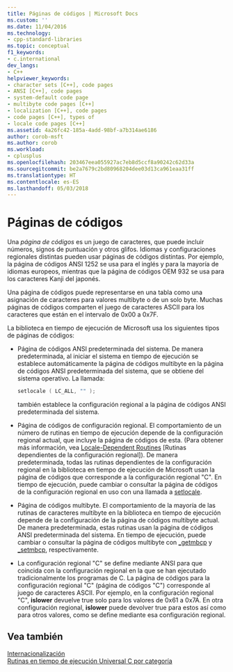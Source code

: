 ```yaml
---
title: Páginas de códigos | Microsoft Docs
ms.custom: ''
ms.date: 11/04/2016
ms.technology:
- cpp-standard-libraries
ms.topic: conceptual
f1_keywords:
- c.international
dev_langs:
- C++
helpviewer_keywords:
- character sets [C++], code pages
- ANSI [C++], code pages
- system-default code page
- multibyte code pages [C++]
- localization [C++], code pages
- code pages [C++], types of
- locale code pages [C++]
ms.assetid: 4a26fc42-185a-4add-98bf-a7b314ae6186
author: corob-msft
ms.author: corob
ms.workload:
- cplusplus
ms.openlocfilehash: 203467eea055927ac7eb8d5ccf8a90242c62d33a
ms.sourcegitcommit: be2a7679c2bd80968204dee03d13ca961eaa31ff
ms.translationtype: HT
ms.contentlocale: es-ES
ms.lasthandoff: 05/03/2018
---
```

# <a name="code-pages"></a>Páginas de códigos

Una *página de códigos* es un juego de caracteres, que puede incluir números, signos de puntuación y otros glifos. Idiomas y configuraciones regionales distintas pueden usar páginas de códigos distintas. Por ejemplo, la página de códigos ANSI 1252 se usa para el inglés y para la mayoría de idiomas europeos, mientras que la página de códigos OEM 932 se usa para los caracteres Kanji del japonés.

 Una página de códigos puede representarse en una tabla como una asignación de caracteres para valores multibyte o de un solo byte. Muchas páginas de códigos comparten el juego de caracteres ASCII para los caracteres que están en el intervalo de 0x00 a 0x7F.

 La biblioteca en tiempo de ejecución de Microsoft usa los siguientes tipos de páginas de códigos:

- Página de códigos ANSI predeterminada del sistema. De manera predeterminada, al iniciar el sistema en tiempo de ejecución se establece automáticamente la página de códigos multibyte en la página de códigos ANSI predeterminada del sistema, que se obtiene del sistema operativo. La llamada:

    ```C
    setlocale ( LC_ALL, "" );
    ```

     también establece la configuración regional a la página de códigos ANSI predeterminada del sistema.

- Página de códigos de configuración regional. El comportamiento de un número de rutinas en tiempo de ejecución depende de la configuración regional actual, que incluye la página de códigos de esta. (Para obtener más información, vea [Locale-Dependent Routines](../c-runtime-library/locale.md) [Rutinas dependientes de la configuración regional]). De manera predeterminada, todas las rutinas dependientes de la configuración regional en la biblioteca en tiempo de ejecución de Microsoft usan la página de códigos que corresponde a la configuración regional "C". En tiempo de ejecución, puede cambiar o consultar la página de códigos de la configuración regional en uso con una llamada a [setlocale](../c-runtime-library/reference/setlocale-wsetlocale.md).

- Página de códigos multibyte. El comportamiento de la mayoría de las rutinas de caracteres multibyte en la biblioteca en tiempo de ejecución depende de la configuración de la página de códigos multibyte actual. De manera predeterminada, estas rutinas usan la página de códigos ANSI predeterminada del sistema. En tiempo de ejecución, puede cambiar o consultar la página de códigos multibyte con [_getmbcp](../c-runtime-library/reference/getmbcp.md) y [_setmbcp](../c-runtime-library/reference/setmbcp.md), respectivamente.

- La configuración regional "C" se define mediante ANSI para que coincida con la configuración regional en la que se han ejecutado tradicionalmente los programas de C. La página de códigos para la configuración regional "C" (página de códigos "C") corresponde al juego de caracteres ASCII. Por ejemplo, en la configuración regional "C", **islower** devuelve true solo para los valores de 0x61 a 0x7A. En otra configuración regional, **islower** puede devolver true para estos así como para otros valores, como se define mediante esa configuración regional.

## <a name="see-also"></a>Vea también

[Internacionalización](../c-runtime-library/internationalization.md)<br/>
 [Rutinas en tiempo de ejecución Universal C por categoría](../c-runtime-library/run-time-routines-by-category.md)<br/>